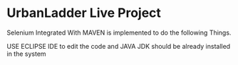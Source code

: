 # UrbanLadder Live Project
  
  Selenium Integrated With MAVEN is implemented to do  the following Things.

USE ECLIPSE IDE to edit the code and JAVA JDK should be already installed in the system
